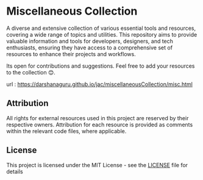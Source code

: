 # Miscellaneous Collection

A diverse and extensive collection of various essential tools and resources, covering a wide range of topics and utilities. This repository aims to provide valuable information and tools for developers, designers, and tech enthusiasts, ensuring they have access to a comprehensive set of resources to enhance their projects and workflows.

Its open for contributions and suggestions. Feel free to add your resources to the collection 😊.

url : https://darshanaguru.github.io/jac/miscellaneousCollection/misc.html

## Attribution

All rights for external resources used in this project are reserved by their respective owners. Attribution for each resource is provided as comments within the relevant code files, where applicable.


## License               

This project is licensed under the MIT License - see the [LICENSE](https://github.com/aguru-darshan/webdev-tools/blob/main/LICENSE) file for details
